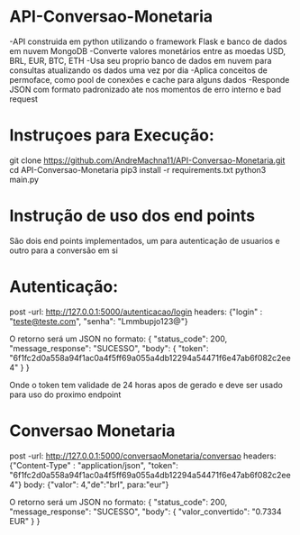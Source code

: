 # API-Conversao-Monetaria
-API construida em python utilizando o framework Flask e banco de dados em nuvem MongoDB
-Converte valores monetários entre as moedas USD, BRL, EUR, BTC, ETH
-Usa seu proprio banco de dados em nuvem para consultas atualizando os dados uma vez por dia
-Aplica conceitos de permoface, como pool de conexões e cache para alguns dados
-Responde JSON com formato padronizado ate nos momentos de erro interno e bad request

# Instruçoes para Execução:
git clone https://github.com/AndreMachna11/API-Conversao-Monetaria.git
cd API-Conversao-Monetaria
pip3 install -r requirements.txt
python3 main.py

# Instrução de uso dos end points
São dois end points implementados, um para autenticação de usuarios e outro para a conversão em si

# Autenticação:
post -url: http://127.0.0.1:5000/autenticacao/login
headers: {"login" : "teste@teste.com", "senha": "Lmmbupjo123@"}
  
O retorno será um JSON no formato:
    {
      "status_code": 200,
      "message_response": "SUCESSO",
      "body": {
        "token": "6f1fc2d0a558a94f1ac0a4f5ff69a055a4db12294a54471f6e47ab6f082c2ee4"
      }
    }

Onde o token tem validade de 24 horas apos de gerado e deve ser usado para uso do proximo endpoint

# Conversao Monetaria
post -url: http://127.0.0.1:5000/conversaoMonetaria/conversao
headers: {"Content-Type" : "application/json", "token": "6f1fc2d0a558a94f1ac0a4f5ff69a055a4db12294a54471f6e47ab6f082c2ee4"}
body: {"valor": 4,"de":"brl", para:"eur"}

O retorno será um JSON no formato:
    {
      "status_code": 200,
      "message_response": "SUCESSO",
      "body": {
        "valor_convertido": "0.7334 EUR"
      }
    }


